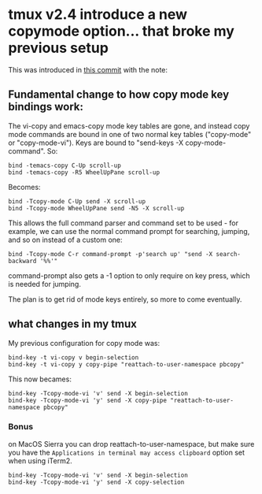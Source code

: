 # tmux v2.4 introduce a new copymode option... that broke my previous setup

This was introduced in [this commit](https://github.com/tmux/tmux/commit/76d6d3641f271be1756e41494960d96714e7ee58) with the note:

## Fundamental change to how copy mode key bindings work:
The vi-copy and emacs-copy mode key tables are gone, and instead copy
mode commands are bound in one of two normal key tables ("copy-mode" or
"copy-mode-vi"). Keys are bound to "send-keys -X copy-mode-command". So:

    bind -temacs-copy C-Up scroll-up
    bind -temacs-copy -R5 WheelUpPane scroll-up

Becomes:

    bind -Tcopy-mode C-Up send -X scroll-up
    bind -Tcopy-mode WheelUpPane send -N5 -X scroll-up

This allows the full command parser and command set to be used - for
example, we can use the normal command prompt for searching, jumping,
and so on instead of a custom one:

    bind -Tcopy-mode C-r command-prompt -p'search up' "send -X search-backward '%%'"

command-prompt also gets a -1 option to only require on key press, which
is needed for jumping.

The plan is to get rid of mode keys entirely, so more to come eventually.

## what changes in my tmux
My previous configuration for copy mode was:

    bind-key -t vi-copy v begin-selection
    bind-key -t vi-copy y copy-pipe "reattach-to-user-namespace pbcopy"

This now becames:

    bind-key -Tcopy-mode-vi 'v' send -X begin-selection
    bind-key -Tcopy-mode-vi 'y' send -X copy-pipe "reattach-to-user-namespace pbcopy"

### Bonus
on MacOS Sierra you can drop reattach-to-user-namespace, but make sure you have the `Applications in terminal may access clipboard` option set when using iTerm2.

    bind-key -Tcopy-mode-vi 'v' send -X begin-selection
    bind-key -Tcopy-mode-vi 'y' send -X copy-selection
